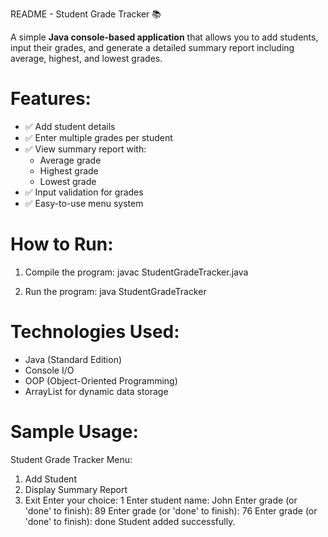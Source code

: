 README - Student Grade Tracker 📚

A simple **Java console-based application** that allows you to add students,
input their grades, and generate a detailed summary report including average,
highest, and lowest grades.

# Features:
- ✅ Add student details
- ✅ Enter multiple grades per student
- ✅ View summary report with:
    - Average grade
    - Highest grade
    - Lowest grade
- ✅ Input validation for grades
- ✅ Easy-to-use menu system

# How to Run:
1. Compile the program:
   javac StudentGradeTracker.java

2. Run the program:
   java StudentGradeTracker

# Technologies Used:
- Java (Standard Edition)
- Console I/O
- OOP (Object-Oriented Programming)
- ArrayList for dynamic data storage

# Sample Usage:
Student Grade Tracker Menu:
1. Add Student
2. Display Summary Report
3. Exit
Enter your choice: 1
Enter student name: John
Enter grade (or 'done' to finish): 89
Enter grade (or 'done' to finish): 76
Enter grade (or 'done' to finish): done
Student added successfully.
